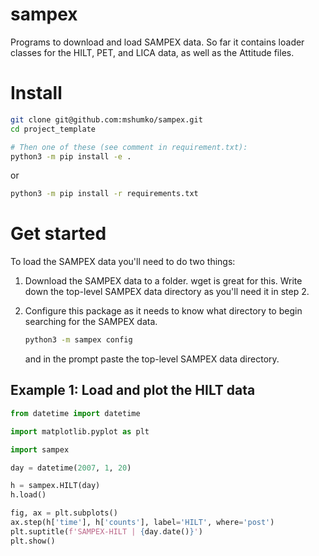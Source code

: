 # sampex
Programs to download and load SAMPEX data. So far it contains loader classes for the HILT, PET, and LICA data, as well as the Attitude files. 

# Install
```bash
git clone git@github.com:mshumko/sampex.git
cd project_template

# Then one of these (see comment in requirement.txt):
python3 -m pip install -e .
```
or 
```bash
python3 -m pip install -r requirements.txt 
```
# Get started
To load the SAMPEX data you'll need to do two things:

1. Download the SAMPEX data to a folder. wget is great for this. Write down the top-level SAMPEX data directory as you'll need it in step 2.
2. Configure this package as it needs to know what directory to begin searching for the SAMPEX data. 

    ```bash
    python3 -m sampex config
    ```
    and in the prompt paste the top-level SAMPEX data directory.

## Example 1: Load and plot the HILT data
```python
from datetime import datetime

import matplotlib.pyplot as plt

import sampex

day = datetime(2007, 1, 20)

h = sampex.HILT(day)
h.load()

fig, ax = plt.subplots()
ax.step(h['time'], h['counts'], label='HILT', where='post')
plt.suptitle(f'SAMPEX-HILT | {day.date()}')
plt.show()
```